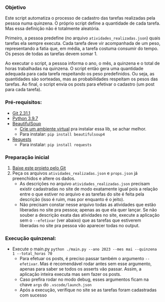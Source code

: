 

### Objetivo

Este script automatiza o processo de cadastro das tarefas realizadas pela pessoa numa quinzena. O próprio script define a quantidade de cada tarefa. Mas essa definição não é totalmente aleatória.

Primeiro, a pessoa predefine (no arquivo `atividades_realizadas.json`) quais tarefas ela sempre executa. Cada tarefa deve vir acompanhada de um peso, representando a fatia que, em média, a tarefa costuma consumir do tempo. Os pesos de todas as tarefas devem somar 1. 

Ao executar o script, a pessoa informa o ano, o mês, a quinzena e o total de horas trabalhadas na quinzena. O script então gera uma quantidade adequada para cada tarefa respeitando os peso predefinidos. Ou seja, as quantidades são sorteadas, mas as probabilidades respeitam os pesos das tarefas. Ao final, o script envia os posts para efetivar o cadastro (um post para cada tarefa).

### Pré-requisitos:

- [Git 2.31.1](https://git-scm.com/book/en/v2/Getting-Started-Installing-Git)
- [Python 3.9.7](https://www.python.org/downloads/)
- [BeautifulSoup](https://pypi.org/project/beautifulsoup4/)
  - [Crie um ambiente virtual](https://www.freecodecamp.org/news/how-to-setup-virtual-environments-in-python/) pra instalar essa lib, se achar melhor.
  - Para instalar: `pip install beautifulsoup4` 
- [Requests](https://pypi.org/project/requests/)
  - Para instalar: `pip install requests` 

### Preparação inicial

1. [Baixe este projeto pelo Git](https://docs.github.com/en/repositories/creating-and-managing-repositories/cloning-a-repository)
2. Peça os arquivos `atividades_realizadas.json` e `props.json` já preenchidos e altere os dados.
	- As descrições no arquivo `atividades_realizadas.json` precisam existir cadastradas no site de modo exatamente igual pois a relação entre o que estiver no arquivo e as tarefas do site é feita pela descrição (isso é ruim, mas por enquanto é o jeito). 
	- Não precisam constar nesse arquivo todas as atividades que estão liberadas no site pra pessoa; apenas as que ela quer lançar. Se não souber a descrição exata das atividades no site, execute a aplicação sem o `--efetivar` (ver abaixo) que as tarefas que estiverem liberadas no site pra pessoa vão aparecer todas no output.

### Execução quinzenal:

- Execute o main.py `python ./main.py --ano 2023 --mes mai --quinzena 1 --total_horas 70`
	- Para efetuar os posts, é preciso passar também o argumento `--efetivar`. Mas é recomendável rodar antes sem esse argumento, apenas para saber se todos os asserts vão passar. Assim, a aplicação inteira executa mas sem fazer os posts.
	- Caso prefira rodar no modo debug, esses argumentos ficam na chave `args` do `.vscode/launch.json`
	- Após a execução, verifique no site se as tarefas foram cadastradas com sucesso